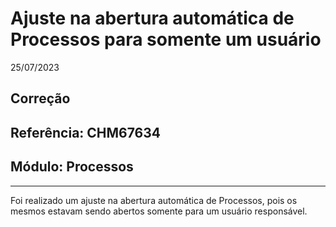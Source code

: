 # Ajuste na abertura automática de Processos para somente um usuário
25/07/2023
## Correção
## Referência: CHM67634
## Módulo: Processos
***

Foi realizado um ajuste na abertura automática de Processos, pois os mesmos estavam sendo abertos somente para um usuário responsável.